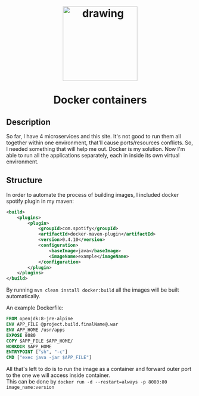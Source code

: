<h1 align="center">
<img src="https://www.docker.com/sites/default/files/d8/2019-07/horizontal-logo-monochromatic-white.png" alt="drawing" width="200">
<br><br>Docker containers
</h1>

## Description

<p>So far, I have 4 microservices and this site. 
It's not good to run them all together within one environment, that'll cause ports/resources conflicts.
So, I needed something that will help me out. Docker is my solution. Now I'm able to run all the applications separately,
each in inside its own virtual environment.</p>

<!-- https://shields.io/ -->

## Structure

In order to automate the process of building images, I included docker spotify plugin in my maven:

```xml
<build>
    <plugins>
        <plugin>
            <groupId>com.spotify</groupId>
            <artifactId>docker-maven-plugin</artifactId>
            <version>0.4.10</version>
            <configuration>
                <baseImage>java</baseImage>
                <imageName>example</imageName>
            </configuration>
        </plugin>
    </plugins>
</build> 
```

By running `mvn clean install docker:build` all the images will be built automatically.

An example Dockerfile:

```dockerfile
FROM openjdk:8-jre-alpine
ENV APP_FILE @project.build.finalName@.war
ENV APP_HOME /usr/apps
EXPOSE 8080
COPY $APP_FILE $APP_HOME/
WORKDIR $APP_HOME
ENTRYPOINT ["sh", "-c"]
CMD ["exec java -jar $APP_FILE"]
```

All that's left to do is to run the image as a container and forward outer port to the one we will access inside container.<br>
This can be done by `docker run -d --restart=always -p 8080:80 image_name:version`